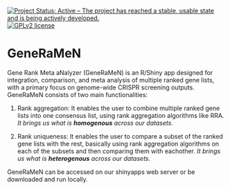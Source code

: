 [![Project Status: Active – The project has reached a stable, usable state and is being actively developed.](https://www.repostatus.org/badges/latest/active.svg)](https://www.repostatus.org/#active)
[![GPLv2 license](https://img.shields.io/badge/License-GPLv2-blue.svg)](http://perso.crans.org/besson/LICENSE.html)

# GeneRaMeN
Gene Rank Meta aNalyzer (GeneRaMeN) is an R/Shiny app designed for integration, comparison, and meta analysis of multiple ranked gene lists, with a primary focus on genome-wide CRISPR screening outputs. GeneRaMeN consists of two main functionalities: 

1. Rank aggregation: It enables the user to combine multiple ranked gene lists into one consensus list, using rank aggregation algorithms like RRA. *It brings us what is **homogenous** across our datasets*.

2. Rank uniqueness: It enables the user to compare a subset of the ranked gene lists with the rest, basically using rank aggregation algorithms on each of the subsets and then comparing them with eachother. *It brings us what is **heterogenous** across our datasets*.

GeneRaMeN can be accessed on our shinyapps web server <link> or be downloaded and run locally.
